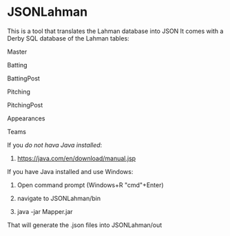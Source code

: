 # JSONLahman
This is a tool that translates the Lahman database into JSON
It comes with a Derby SQL database of the Lahman tables:

Master

Batting

BattingPost

Pitching

PitchingPost

Appearances

Teams


If you *do not hava Java installed*:

1. https://java.com/en/download/manual.jsp
 

If you have Java installed and use Windows:

1. Open command prompt (Windows+R "cmd"+Enter)

2. navigate to JSONLahman/bin

3. java -jar Mapper.jar

That will generate the .json files into JSONLahman/out
